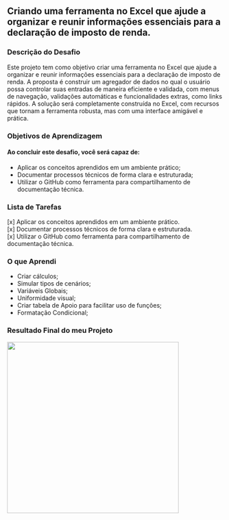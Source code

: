 ## Criando uma ferramenta no Excel que ajude a organizar e reunir informações essenciais para a declaração de imposto de renda.

### Descrição do Desafio
Este projeto tem como objetivo criar uma ferramenta no Excel que ajude a organizar e reunir informações essenciais para a declaração de imposto de renda. A proposta é construir um agregador de dados no qual o usuário possa controlar suas entradas de maneira eficiente e validada, com menus de navegação, validações automáticas e funcionalidades extras, como links rápidos. A solução será completamente construída no Excel, com recursos que tornam a ferramenta robusta, mas com uma interface amigável e prática.

### Objetivos de Aprendizagem 
#### Ao concluir este desafio, você será capaz de: <br>
- Aplicar os conceitos aprendidos em um ambiente prático;
- Documentar processos técnicos de forma clara e estruturada; 
- Utilizar o GitHub como ferramenta para compartilhamento de documentação técnica. 

### Lista de Tarefas <br>
[x] Aplicar os conceitos aprendidos em um ambiente prático.<br>
[x] Documentar processos técnicos de forma clara e estruturada.<br>
[x] Utilizar o GitHub como ferramenta para compartilhamento de documentação técnica.<br>

### O que Aprendi

- Criar cálculos;
- Simular tipos de cenários;
- Variáveis Globais;
- Uniformidade visual;
- Criar tabela de Apoio para facilitar uso de funções;
- Formatação Condicional;
    
### Resultado Final do meu Projeto <br>

<p align="start" >
     <img width="400" heigth="400" src="[https://github.com/thiagofeldner/Controle-de-Investimento/blob/main/images/Controle%20de%20Investimentos.png](https://github.com/thiagofeldner/Organizador-de-Declaracao-de-Imposto-de-Renda/tree/main/images/OrganizadorImpostoRenda - Informes.png)">
</p>
